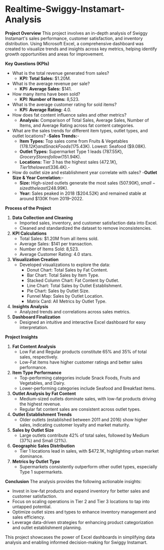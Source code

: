# Realtime-Swiggy-Instamart-Analysis 

**Project Overview**
This project involves an in-depth analysis of Swiggy Instamart's sales performance, customer satisfaction, and inventory distribution. Using Microsoft Excel, a comprehensive dashboard was created to visualize trends and insights across key metrics, helping identify growth opportunities and areas for improvement.

**Key Questions (KPIs)**
- What is the total revenue generated from sales?
  - **KPI: Total Sales:** $1.20M.
- What is the average revenue per sale?
  - **KPI: Average Sales:** $141.
- How many items have been sold?
  - **KPI: Number of Items:** 8,523.
- What is the average customer rating for sold items?
  - **KPI: Average Rating:** 4.0.
- How does fat content influence sales and other metrics?
  - **Analysis:** Comparison of Total Sales, Average Sales, Number of Items, and Average Rating across fat content categories.
- What are the sales trends for different item types, outlet types, and outlet locations?
  -**Sales Trends:**-
    - **Item Types:** Top sales come from Fruits & Vegetables ($178.12K) and Snack Foods ($175.43K). Lowest: Seafood ($9.08K).
    - **Outlet Types:** Supermarket Type 1 leads ($787.55K), Grocery Stores follow ($151.94K).
    - **Locations:** Tier 3 has the highest sales ($472.1K), Tier 1 the lowest ($336.4K).-   
- How do outlet size and establishment year correlate with sales?
    -**Outlet Size & Year Correlation:**-
    - **Size:** High-sized outlets generate the most sales ($507.90K), small-sized the least ($248.99K).
    - **Year:** Sales peaked in 2018 ($204.52K) and remained stable at around $130K from 2019–2022.
  
**Process of the Project**
1. **Data Collection and Cleaning**
   - Imported sales, inventory, and customer satisfaction data into Excel.
   - Cleaned and standardized the dataset to remove inconsistencies.
2. **KPI Calculations**
   - Total Sales: $1.20M from all items sold.
   - Average Sales: $141 per transaction.
   - Number of Items Sold: 8,523.
   - Average Customer Rating: 4.0 stars.
3. **Visualization Creation**
   - Developed visualizations to explore the data:
     - Donut Chart: Total Sales by Fat Content.
     - Bar Chart: Total Sales by Item Type.
     - Stacked Column Chart: Fat Content by Outlet.
     - Line Chart: Total Sales by Outlet Establishment.
     - Pie Chart: Sales by Outlet Size.
     - Funnel Map: Sales by Outlet Location.
     - Matrix Card: All Metrics by Outlet Type.
4. **Insights Analysis**
   - Analyzed trends and correlations across sales metrics.
5. **Dashboard Finalization**
   - Designed an intuitive and interactive Excel dashboard for easy interpretation.

**Project Insights**
1. **Fat Content Analysis**
   - Low Fat and Regular products constitute 65% and 35% of total sales, respectively.
   - Low-Fat items have higher customer ratings and better sales performance.
2. **Item Type Performance**
   - Top-performing categories include Snack Foods, Fruits and Vegetables, and Dairy.
   - Lower-performing categories include Seafood and Breakfast items.
3. **Outlet Analysis by Fat Content**
   - Medium-sized outlets dominate sales, with low-fat products driving the highest revenue.
   - Regular fat content sales are consistent across outlet types.
4. **Outlet Establishment Trends**
   - Older outlets (established between 2011 and 2016) show higher sales, indicating customer loyalty and market maturity.
5. **Sales by Outlet Size**
   - Large outlets contribute 42% of total sales, followed by Medium (37%) and Small (21%).
6. **Geographic Sales Distribution**
   - Tier 1 locations lead in sales, with $472.1K, highlighting urban market dominance.
7. **Metrics by Outlet Type**
   - Supermarkets consistently outperform other outlet types, especially Type 1 supermarkets.

**Conclusion**
The analysis provides the following actionable insights:
- Invest in low-fat products and expand inventory for better sales and customer satisfaction.
- Focus on scaling operations in Tier 2 and Tier 3 locations to tap into untapped potential.
- Optimize outlet sizes and types to enhance inventory management and sales efficiency.
- Leverage data-driven strategies for enhancing product categorization and outlet establishment planning.

This project showcases the power of Excel dashboards in simplifying data analysis and enabling informed decision-making for Swiggy Instamart.
